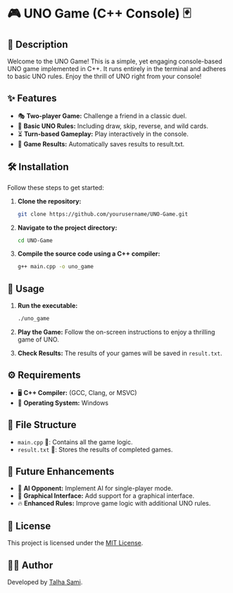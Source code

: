 # 🎮 UNO Game (C++ Console) 🃏

## 📌 Description
Welcome to the UNO Game! This is a simple, yet engaging console-based UNO game implemented in C++. It runs entirely in the terminal and adheres to basic UNO rules. Enjoy the thrill of UNO right from your console!

## ✨ Features
- 🎭 **Two-player Game:** Challenge a friend in a classic duel.
- 🔄 **Basic UNO Rules:** Including draw, skip, reverse, and wild cards.
- ⏳ **Turn-based Gameplay:** Play interactively in the console.
- 📝 **Game Results:** Automatically saves results to result.txt.

## 🛠 Installation
Follow these steps to get started:
1. **Clone the repository:**
   ```sh
   git clone https://github.com/yourusername/UNO-Game.git
   ```

2. **Navigate to the project directory:**
   ```sh
   cd UNO-Game
   ```

3. **Compile the source code using a C++ compiler:**
   ```sh
   g++ main.cpp -o uno_game
   ```

## 🚀 Usage
1. **Run the executable:**
   ```sh
   ./uno_game
   ```

2. **Play the Game:**
   Follow the on-screen instructions to enjoy a thrilling game of UNO.

3. **Check Results:**
   The results of your games will be saved in `result.txt`.

## ⚙ Requirements
- 🖥 **C++ Compiler:** (GCC, Clang, or MSVC)
- 🏁 **Operating System:** Windows

## 📂 File Structure
- `main.cpp` 📜: Contains all the game logic.
- `result.txt` 📝: Stores the results of completed games.

## 🚧 Future Enhancements
- 🤖 **AI Opponent:** Implement AI for single-player mode.
- 🎨 **Graphical Interface:** Add support for a graphical interface.
- 🔥 **Enhanced Rules:** Improve game logic with additional UNO rules.

## 📜 License
This project is licensed under the [MIT License](LICENSE).

## 👨‍💻 Author
Developed by [Talha Sami](https://github.com/yourusername).


